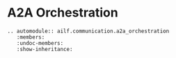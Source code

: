 # A2A Orchestration

```{eval-rst}
.. automodule:: ailf.communication.a2a_orchestration
   :members:
   :undoc-members:
   :show-inheritance:
```
